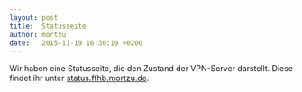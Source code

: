 ```yaml
---
layout: post
title:  Statusseite
author: mortzu
date:   2015-11-19 16:30:19 +0200
---
```


Wir haben eine Statusseite, die den Zustand der VPN-Server darstellt. Diese findet ihr unter [status.ffhb.mortzu.de](http://status.ffhb.mortzu.de/).
